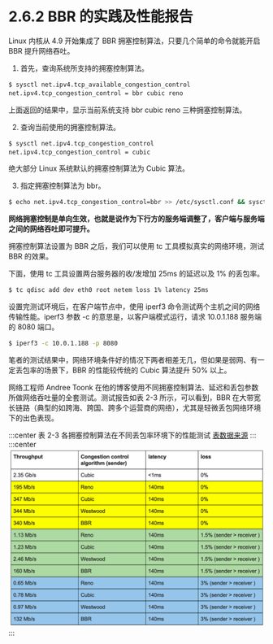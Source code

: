 # 2.6.2 BBR 的实践及性能报告

Linux 内核从 4.9 开始集成了 BBR 拥塞控制算法，只要几个简单的命令就能开启 BBR 提升网络吞吐。

1. 首先，查询系统所支持的拥塞控制算法。
```bash
$ sysctl net.ipv4.tcp_available_congestion_control
net.ipv4.tcp_congestion_control = bbr cubic reno
```
上面返回的结果中，显示当前系统支持 bbr cubic reno 三种拥塞控制算法。

2. 查询当前使用的拥塞控制算法。

```bash
$ sysctl net.ipv4.tcp_congestion_control
net.ipv4.tcp_congestion_control = cubic
```
绝大部分 Linux 系统默认的拥塞控制算法为 Cubic 算法。

3. 指定拥塞控制算法为 bbr。
```bash
$ echo net.ipv4.tcp_congestion_control=bbr >> /etc/sysctl.conf && sysctl -p
```

**网络拥塞控制是单向生效，也就是说作为下行方的服务端调整了，客户端与服务端之间的网络吞吐即可提升。**

拥塞控制算法设置为 BBR 之后，我们可以使用 tc 工具模拟真实的网络环境，测试 BBR 的效果。

下面，使用 tc 工具设置两台服务器的收/发增加 25ms 的延迟以及 1% 的丢包率。

```bash
$ tc qdisc add dev eth0 root netem loss 1% latency 25ms
```

设置完测试环境后，在客户端节点中，使用 iperf3 命令测试两个主机之间的网络传输性能。iperf3 参数 -c 的意思是，以客户端模式运行，请求 10.0.1.188 服务端的 8080 端口。

```bash
$ iperf3 -c 10.0.1.188 -p 8080
```

笔者的测试结果中，网络环境条件好的情况下两者相差无几，但如果是弱网、有一定丢包率的场景下，BBR 的性能较传统的 Cubic 算法提升 50% 以上。

网络工程师 Andree Toonk 在他的博客使用不同拥塞控制算法、延迟和丢包参数所做网络吞吐量的全套测试。测试报告如表 2-3 所示，可以看到，BBR 在大带宽长链路（典型的如跨海、跨国、跨多个运营商的网络），尤其是轻微丢包网络环境下的出色表现。

:::center
表 2-3 各拥塞控制算法在不同丢包率环境下的性能测试 [表数据来源](https://toonk.io/tcp-bbr-exploring-tcp-congestion-control/index.html)
:::
:::center
  ![](../assets/result2.png)<br/>
:::

